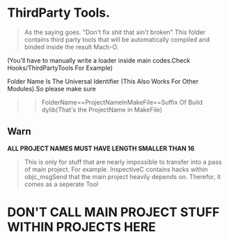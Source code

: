 # ThirdParty Tools.
>As the saying goes. "Don't fix shit that ain't broken"
This folder contains third party tools that will be automatically compiled and binded inside the result Mach-O.

(You'll have to manually write a loader inside main codes.Check Hooks/ThirdPartyTools For Example)

Folder Name Is The Universal Identifier (This Also Works For Other Modules).So please make sure
>>FolderName==ProjectNameInMakeFile==Suffix Of Build dylib(That's the ProjectName in MakeFile)

## Warn
**ALL PROJECT NAMES MUST HAVE LENGTH SMALLER THAN 16**
>This is only for stuff that are nearly impossible to transfer into a pass of main project.
>For example. InspectiveC contains hacks within objc_msgSend that the main project heavily depends on.
>Therefor, it comes as a seperate Tool

# DON'T CALL MAIN PROJECT STUFF WITHIN PROJECTS HERE
